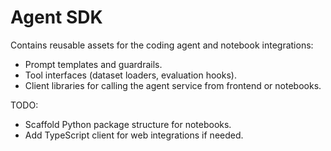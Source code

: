 # Agent SDK

Contains reusable assets for the coding agent and notebook integrations:
- Prompt templates and guardrails.
- Tool interfaces (dataset loaders, evaluation hooks).
- Client libraries for calling the agent service from frontend or notebooks.

TODO:
- Scaffold Python package structure for notebooks.
- Add TypeScript client for web integrations if needed.

